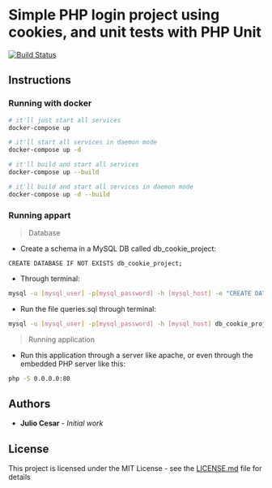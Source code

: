 
# Simple PHP login project using cookies, and unit tests with PHP Unit

[![Build Status](https://travis-ci.org/julio-cesar-development/simple-php-cookies.svg?branch=master)](https://travis-ci.org/julio-cesar-development/simple-php-cookies)

## Instructions

### Running with docker

```bash
# it'll just start all services
docker-compose up

# it'll start all services in daemon mode
docker-compose up -d

# it'll build and start all services
docker-compose up --build

# it'll build and start all services in daemon mode
docker-compose up -d --build
```

### Running appart

> Database

* Create a schema in a MySQL DB called db_cookie_project:

```mysql
CREATE DATABASE IF NOT EXISTS db_cookie_project;
```

* Through terminal:

```bash
mysql -u [mysql_user] -p[mysql_password] -h [mysql_host] -e "CREATE DATABASE IF NOT EXISTS db_cookie_project;"
```

* Run the file queries.sql through terminal:

```bash
mysql -u [mysql_user] -p[mysql_password] -h [mysql_host] db_cookie_project < queries.sql
```

> Running application

* Run this application through a server like apache, or even through the embedded PHP server like this:

```bash
php -S 0.0.0.0:80
```

## Authors

* **Julio Cesar** - *Initial work*

## License

This project is licensed under the MIT License - see the [LICENSE.md](LICENSE.md) file for details
